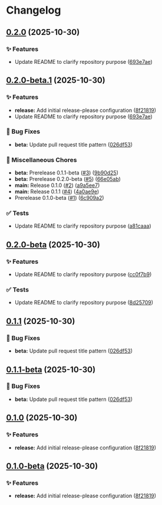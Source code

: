 # Changelog

## [0.2.0](https://github.com/kevinah95/poc-rp-rebase/compare/v0.1.1...v0.2.0) (2025-10-30)


### ✨ Features

* Update README to clarify repository purpose ([693e7ae](https://github.com/kevinah95/poc-rp-rebase/commit/693e7ae5a1f5b40ab96f32cc37d7f5e609f60392))

## [0.2.0-beta.1](https://github.com/kevinah95/poc-rp-rebase/compare/v0.2.0-beta...v0.2.0-beta.1) (2025-10-30)


### ✨ Features

* **release:** Add initial release-please configuration ([8f21819](https://github.com/kevinah95/poc-rp-rebase/commit/8f2181995b6ca496030052fe70bf5ed3e889cf44))
* Update README to clarify repository purpose ([693e7ae](https://github.com/kevinah95/poc-rp-rebase/commit/693e7ae5a1f5b40ab96f32cc37d7f5e609f60392))


### 🐛 Bug Fixes

* **beta:** Update pull request title pattern ([026df53](https://github.com/kevinah95/poc-rp-rebase/commit/026df53c9627b94476a104c8982218aa7f8b101b))


### 🔧 Miscellaneous Chores

* **beta:** Prerelease 0.1.1-beta ([#3](https://github.com/kevinah95/poc-rp-rebase/issues/3)) ([9b90d25](https://github.com/kevinah95/poc-rp-rebase/commit/9b90d254156003895187f644b77c3a2376e0e82c))
* **beta:** Prerelease 0.2.0-beta ([#5](https://github.com/kevinah95/poc-rp-rebase/issues/5)) ([66e05ab](https://github.com/kevinah95/poc-rp-rebase/commit/66e05ab736f8c1d520955a70211b976861dad6ef))
* **main:** Release 0.1.0 ([#2](https://github.com/kevinah95/poc-rp-rebase/issues/2)) ([a9a5ee7](https://github.com/kevinah95/poc-rp-rebase/commit/a9a5ee71902358087d107d1287f85daf75e06060))
* **main:** Release 0.1.1 ([#4](https://github.com/kevinah95/poc-rp-rebase/issues/4)) ([4a0ae9e](https://github.com/kevinah95/poc-rp-rebase/commit/4a0ae9ef81db074b1dc1a303f0ce41631749ab28))
* Prerelease 0.1.0-beta ([#1](https://github.com/kevinah95/poc-rp-rebase/issues/1)) ([6c909a2](https://github.com/kevinah95/poc-rp-rebase/commit/6c909a2c2953918192c0247510bcc5ca4158d87d))


### ✅ Tests

* Update README to clarify repository purpose ([a81caaa](https://github.com/kevinah95/poc-rp-rebase/commit/a81caaa6a31e9af19e7a28652b701a2f174aa9ca))

## [0.2.0-beta](https://github.com/kevinah95/poc-rp-rebase/compare/v0.1.1-beta...v0.2.0-beta) (2025-10-30)


### ✨ Features

* Update README to clarify repository purpose ([cc0f7b9](https://github.com/kevinah95/poc-rp-rebase/commit/cc0f7b9333aebf07d09bc38b92b2f47b424b6987))


### ✅ Tests

* Update README to clarify repository purpose ([8d25709](https://github.com/kevinah95/poc-rp-rebase/commit/8d25709c93406cd6f91884b0b23c97c03ba90a69))

## [0.1.1](https://github.com/kevinah95/poc-rp-rebase/compare/v0.1.0...v0.1.1) (2025-10-30)


### 🐛 Bug Fixes

* **beta:** Update pull request title pattern ([026df53](https://github.com/kevinah95/poc-rp-rebase/commit/026df53c9627b94476a104c8982218aa7f8b101b))

## [0.1.1-beta](https://github.com/kevinah95/poc-rp-rebase/compare/v0.1.0...v0.1.1-beta) (2025-10-30)


### 🐛 Bug Fixes

* **beta:** Update pull request title pattern ([026df53](https://github.com/kevinah95/poc-rp-rebase/commit/026df53c9627b94476a104c8982218aa7f8b101b))

## [0.1.0](https://github.com/kevinah95/poc-rp-rebase/compare/v0.0.1...v0.1.0) (2025-10-30)


### ✨ Features

* **release:** Add initial release-please configuration ([8f21819](https://github.com/kevinah95/poc-rp-rebase/commit/8f2181995b6ca496030052fe70bf5ed3e889cf44))

## [0.1.0-beta](https://github.com/kevinah95/poc-rp-rebase/compare/v0.0.1...v0.1.0-beta) (2025-10-30)


### ✨ Features

* **release:** Add initial release-please configuration ([8f21819](https://github.com/kevinah95/poc-rp-rebase/commit/8f2181995b6ca496030052fe70bf5ed3e889cf44))

